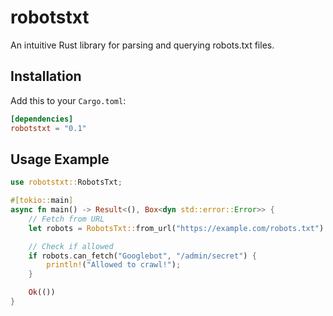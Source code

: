 # robotstxt

An intuitive Rust library for parsing and querying robots.txt files.

## Installation

Add this to your `Cargo.toml`:

```toml
[dependencies]
robotstxt = "0.1"
```

## Usage Example

```rust
use robotstxt::RobotsTxt;

#[tokio::main]
async fn main() -> Result<(), Box<dyn std::error::Error>> {
    // Fetch from URL
    let robots = RobotsTxt::from_url("https://example.com/robots.txt").await?;

    // Check if allowed
    if robots.can_fetch("Googlebot", "/admin/secret") {
        println!("Allowed to crawl!");
    }

    Ok(())
}
```
